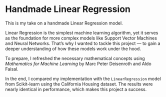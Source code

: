 # Handmade Linear Regression

This is my take on a handmade Linear Regression model.

Linear Regression is the simplest machine learning algorithm, yet it serves as the foundation for more complex models like Support Vector Machines and Neural Networks. That’s why I wanted to tackle this project — to gain a deeper understanding of how these models work under the hood.

To prepare, I refreshed the necessary mathematical concepts using _Mathematics for Machine Learning_ by Marc Peter Deisenroth and Aldo Faisal.

In the end, I compared my implementation with the `LinearRegression` model from Scikit-learn using the California Housing dataset. The results were nearly identical in performance, which makes this project a success.
